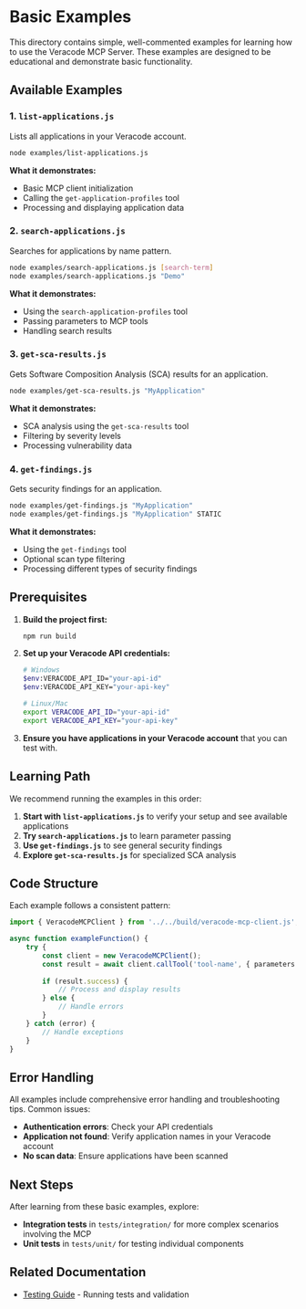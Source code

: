 # Basic Examples

This directory contains simple, well-commented examples for learning how to use the Veracode MCP Server. These examples are designed to be educational and demonstrate basic functionality.

## Available Examples

### 1. `list-applications.js`
Lists all applications in your Veracode account.

```bash
node examples/list-applications.js
```

**What it demonstrates:**
- Basic MCP client initialization
- Calling the `get-application-profiles` tool
- Processing and displaying application data

### 2. `search-applications.js`
Searches for applications by name pattern.

```bash
node examples/search-applications.js [search-term]
node examples/search-applications.js "Demo"
```

**What it demonstrates:**
- Using the `search-application-profiles` tool
- Passing parameters to MCP tools
- Handling search results

### 3. `get-sca-results.js`
Gets Software Composition Analysis (SCA) results for an application.

```bash
node examples/get-sca-results.js "MyApplication"
```

**What it demonstrates:**
- SCA analysis using the `get-sca-results` tool
- Filtering by severity levels
- Processing vulnerability data

### 4. `get-findings.js`
Gets security findings for an application.

```bash
node examples/get-findings.js "MyApplication"
node examples/get-findings.js "MyApplication" STATIC
```

**What it demonstrates:**
- Using the `get-findings` tool
- Optional scan type filtering
- Processing different types of security findings

## Prerequisites

1. **Build the project first:**
   ```bash
   npm run build
   ```

2. **Set up your Veracode API credentials:**
   ```bash
   # Windows
   $env:VERACODE_API_ID="your-api-id"
   $env:VERACODE_API_KEY="your-api-key"
   
   # Linux/Mac
   export VERACODE_API_ID="your-api-id"
   export VERACODE_API_KEY="your-api-key"
   ```

3. **Ensure you have applications in your Veracode account** that you can test with.

## Learning Path

We recommend running the examples in this order:

1. **Start with `list-applications.js`** to verify your setup and see available applications
2. **Try `search-applications.js`** to learn parameter passing
3. **Use `get-findings.js`** to see general security findings
4. **Explore `get-sca-results.js`** for specialized SCA analysis

## Code Structure

Each example follows a consistent pattern:

```javascript
import { VeracodeMCPClient } from '../../build/veracode-mcp-client.js';

async function exampleFunction() {
    try {
        const client = new VeracodeMCPClient();
        const result = await client.callTool('tool-name', { parameters });
        
        if (result.success) {
            // Process and display results
        } else {
            // Handle errors
        }
    } catch (error) {
        // Handle exceptions
    }
}
```

## Error Handling

All examples include comprehensive error handling and troubleshooting tips. Common issues:

- **Authentication errors**: Check your API credentials
- **Application not found**: Verify application names in your Veracode account
- **No scan data**: Ensure applications have been scanned

## Next Steps

After learning from these basic examples, explore:

- **Integration tests** in `tests/integration/` for more complex scenarios involving the MCP
- **Unit tests** in `tests/unit/` for testing individual components

## Related Documentation

- [Testing Guide](../docs/TESTING.md) - Running tests and validation
